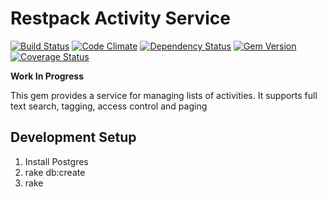 # Restpack Activity Service

[![Build Status](https://travis-ci.org/RestPack/restpack_activity.png?branch=master)](https://travis-ci.org/RestPack/restpack_activity) [![Code Climate](https://codeclimate.com/github/RestPack/restpack_activity.png)](https://codeclimate.com/github/RestPack/restpack_activity) [![Dependency Status](https://gemnasium.com/RestPack/restpack_activity.png)](https://gemnasium.com/RestPack/restpack_activity) [![Gem Version](https://badge.fury.io/rb/restpack_activity.png)](http://badge.fury.io/rb/restpack_activity) [![Coverage Status](https://coveralls.io/repos/RestPack/restpack_activity/badge.png?branch=master)](https://coveralls.io/r/RestPack/restpack_activity?branch=master)


**Work In Progress**

This gem provides a service for managing lists of activities. It supports full text search, tagging, access control and paging

## Development Setup

1. Install Postgres
2. rake db:create
3. rake
